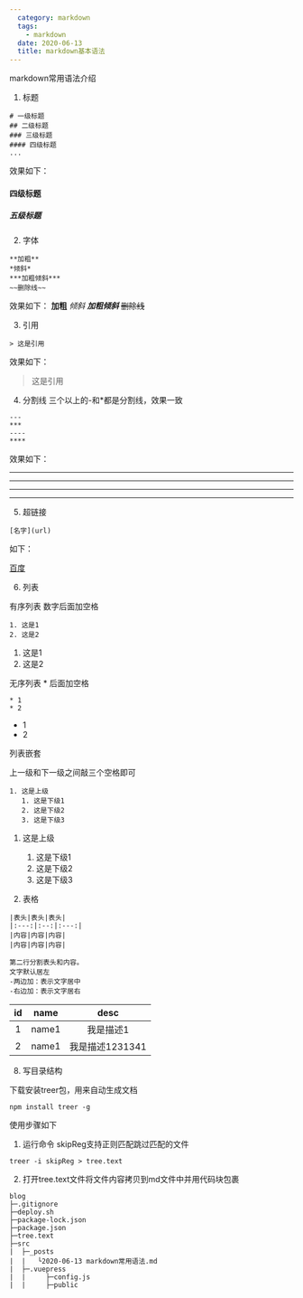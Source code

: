 ```yaml
---
  category: markdown
  tags:
    - markdown
  date: 2020-06-13
  title: markdown基本语法
---
```


markdown常用语法介绍

1. 标题

```
# 一级标题
## 二级标题
### 三级标题
#### 四级标题
...
```

效果如下：
#### 四级标题
##### 五级标题

2. 字体

```
**加粗**
*倾斜*
***加粗倾斜***
~~删除线~~
```

效果如下：
**加粗**
*倾斜*
***加粗倾斜***
~~删除线~~

3. 引用

```
> 这是引用
```
效果如下：
> 这是引用


4. 分割线
三个以上的-和*都是分割线，效果一致

```
---
***
----
****
```

效果如下：

---
***
----
****

5. 超链接

```
[名字](url)
```

如下：

[百度](https://www.baidu.com)

6. 列表

有序列表 数字后面加空格
```
1. 这是1
2. 这是2
```
1. 这是1
2. 这是2

无序列表 * 后面加空格

```
* 1
* 2
```
* 1
* 2

列表嵌套

上一级和下一级之间敲三个空格即可

```
1. 这是上级
   1. 这是下级1
   2. 这是下级2
   3. 这是下级3
```
1. 这是上级
   1. 这是下级1
   2. 这是下级2
   3. 这是下级3

7. 表格

```
|表头|表头|表头|
|:---:|:--:|:---:|
|内容|内容|内容|
|内容|内容|内容|

第二行分割表头和内容。
文字默认居左
-两边加：表示文字居中
-右边加：表示文字居右
```

|id|name|desc|
|:---:|:--:|:---:|
|1|name1|我是描述1|
|2|name1|我是描述1231341|


8. 写目录结构

下载安装treer包，用来自动生成文档
```
npm install treer -g
```

使用步骤如下

1. 运行命令 skipReg支持正则匹配跳过匹配的文件
```
treer -i skipReg > tree.text
```

2. 打开tree.text文件将文件内容拷贝到md文件中并用代码块包裹

```
blog
├─.gitignore
├─deploy.sh
├─package-lock.json
├─package.json
├─tree.text
├─src
|  ├─_posts
|  |   └2020-06-13 markdown常用语法.md
|  ├─.vuepress
|  |     ├─config.js
|  |     ├─public
```